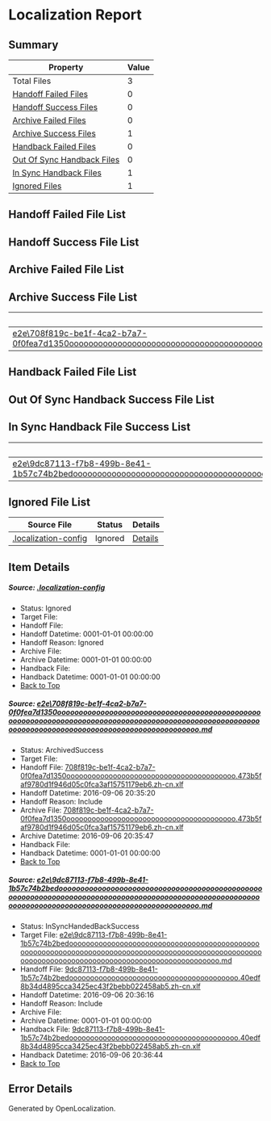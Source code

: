 # <a name='report-top'></a> Localization Report

## Summary
 Property | Value 
 -------- | ----- 
 Total Files | 3
[ Handoff Failed Files ](#handoff-failed-list)| 0
[ Handoff Success Files ](#handoff-success-list)| 0
[ Archive Failed Files ](#archive-failed-list)| 0
[ Archive Success Files ](#archive-success-list)| 1
[ Handback Failed Files ](#handback-failed-list)| 0
[ Out Of Sync Handback Files ](#outofsync-handback-success-list)| 0
[ In Sync Handback Files ](#insync-handback-success-list)| 1
[ Ignored Files ](#ignored-list)| 1

## <a name='handoff-failed-list'></a> Handoff Failed File List

## <a name='handoff-success-list'></a> Handoff Success File List

## <a name='archive-failed-list'></a> Archive Failed File List

## <a name='archive-success-list'></a> Archive Success File List
 Source File | Status | Details 
 ----------- | ------ | ------- 
 [e2e\708f819c-be1f-4ca2-b7a7-0f0fea7d1350ooooooooooooooooooooooooooooooooooooooooooooooooooooooooooooooooooooooooooooooooooooooooooooooooooooooooooooooooooooooooooooooooooooooooooooooooooooo.md](https://github.com/OpenLocalizationTestOrg/ol-test0/blob/672b8a53eba2dca985488343d2e39fc9ee590964/e2e/708f819c-be1f-4ca2-b7a7-0f0fea7d1350ooooooooooooooooooooooooooooooooooooooooooooooooooooooooooooooooooooooooooooooooooooooooooooooooooooooooooooooooooooooooooooooooooooooooooooooooooooo.md) | ArchivedSuccess | [Details](#cde9a8096fd649f38351948b08f8471ff1279bd21)

## <a name='handback-failed-list'></a> Handback Failed File List

## <a name='outofsync-handback-success-list'></a> Out Of Sync Handback Success File List

## <a name='insync-handback-success-list'></a> In Sync Handback File Success List
 Source File | Status | Details 
 ----------- | ------ | ------- 
 [e2e\9dc87113-f7b8-499b-8e41-1b57c74b2bedooooooooooooooooooooooooooooooooooooooooooooooooooooooooooooooooooooooooooooooooooooooooooooooooooooooooooooooooooooooooooooooooooooooooooooooooooooo.md](https://github.com/OpenLocalizationTestOrg/ol-test0/blob/0222d3040fd265d45823a8e079e3565a392a9b7e/e2e/9dc87113-f7b8-499b-8e41-1b57c74b2bedooooooooooooooooooooooooooooooooooooooooooooooooooooooooooooooooooooooooooooooooooooooooooooooooooooooooooooooooooooooooooooooooooooooooooooooooooooo.md) | InSyncHandedBackSuccess | [Details](#308a95fc4482ce0de5439b5f6b76c2f6a05d34232)

## <a name='ignored-list'></a> Ignored File List
 Source File | Status | Details 
 ----------- | ------ | ------- 
 [.localization-config](https://github.com/OpenLocalizationTestOrg/ol-test0/blob/0222d3040fd265d45823a8e079e3565a392a9b7e/.localization-config) | Ignored | [Details](#3d4f252ac210baf56311d7e97dcc2db10974dbd20)

## Item Details
##### <a name='3d4f252ac210baf56311d7e97dcc2db10974dbd20'></a> Source: [.localization-config](https://github.com/OpenLocalizationTestOrg/ol-test0/blob/0222d3040fd265d45823a8e079e3565a392a9b7e/.localization-config)
* Status: Ignored
* Target File: 
* Handoff File: 
* Handoff Datetime: 0001-01-01 00:00:00
* Handoff Reason: Ignored
* Archive File: 
* Archive Datetime: 0001-01-01 00:00:00
* Handback File: 
* Handback Datetime: 0001-01-01 00:00:00
* [Back to Top](#report-top)

##### <a name='cde9a8096fd649f38351948b08f8471ff1279bd21'></a> Source: [e2e\708f819c-be1f-4ca2-b7a7-0f0fea7d1350ooooooooooooooooooooooooooooooooooooooooooooooooooooooooooooooooooooooooooooooooooooooooooooooooooooooooooooooooooooooooooooooooooooooooooooooooooooo.md](https://github.com/OpenLocalizationTestOrg/ol-test0/blob/672b8a53eba2dca985488343d2e39fc9ee590964/e2e/708f819c-be1f-4ca2-b7a7-0f0fea7d1350ooooooooooooooooooooooooooooooooooooooooooooooooooooooooooooooooooooooooooooooooooooooooooooooooooooooooooooooooooooooooooooooooooooooooooooooooooooo.md)
* Status: ArchivedSuccess
* Target File: 
* Handoff File: [708f819c-be1f-4ca2-b7a7-0f0fea7d1350oooooooooooooooooooooooooooooooooooooooo.473b5faf9780d1f946d05c0fca3af15751179eb6.zh-cn.xlf](https://github.com/OpenLocalizationTestOrg/ol-test0-handoff/blob/6c36b5666c9b071bd2489c0f22405c9001ea4342/ol-handoff/OpenLocalizationTestOrg/ol-test0-zhcn/ci/ht/708f819c-be1f-4ca2-b7a7-0f0fea7d1350oooooooooooooooooooooooooooooooooooooooo.473b5faf9780d1f946d05c0fca3af15751179eb6.zh-cn.xlf)
* Handoff Datetime: 2016-09-06 20:35:20
* Handoff Reason: Include
* Archive File: [708f819c-be1f-4ca2-b7a7-0f0fea7d1350oooooooooooooooooooooooooooooooooooooooo.473b5faf9780d1f946d05c0fca3af15751179eb6.zh-cn.xlf](https://github.com/OpenLocalizationTestOrg/ol-test0-handoff/blob/a1eb3de13e2978320f93b56b3a75a257138a8a76/ol-archive/OpenLocalizationTestOrg/ol-test0-zhcn/ci/ht/708f819c-be1f-4ca2-b7a7-0f0fea7d1350oooooooooooooooooooooooooooooooooooooooo.473b5faf9780d1f946d05c0fca3af15751179eb6.zh-cn.xlf)
* Archive Datetime: 2016-09-06 20:35:47
* Handback File: 
* Handback Datetime: 0001-01-01 00:00:00
* [Back to Top](#report-top)

##### <a name='308a95fc4482ce0de5439b5f6b76c2f6a05d34232'></a> Source: [e2e\9dc87113-f7b8-499b-8e41-1b57c74b2bedooooooooooooooooooooooooooooooooooooooooooooooooooooooooooooooooooooooooooooooooooooooooooooooooooooooooooooooooooooooooooooooooooooooooooooooooooooo.md](https://github.com/OpenLocalizationTestOrg/ol-test0/blob/0222d3040fd265d45823a8e079e3565a392a9b7e/e2e/9dc87113-f7b8-499b-8e41-1b57c74b2bedooooooooooooooooooooooooooooooooooooooooooooooooooooooooooooooooooooooooooooooooooooooooooooooooooooooooooooooooooooooooooooooooooooooooooooooooooooo.md)
* Status: InSyncHandedBackSuccess
* Target File: [e2e\9dc87113-f7b8-499b-8e41-1b57c74b2bedooooooooooooooooooooooooooooooooooooooooooooooooooooooooooooooooooooooooooooooooooooooooooooooooooooooooooooooooooooooooooooooooooooooooooooooooooooo.md](https://github.com/OpenLocalizationTestOrg/ol-test0-zhcn/blob/f4ea787140466eccdff2ddd98a54fa8139eaefb5/e2e/9dc87113-f7b8-499b-8e41-1b57c74b2bedooooooooooooooooooooooooooooooooooooooooooooooooooooooooooooooooooooooooooooooooooooooooooooooooooooooooooooooooooooooooooooooooooooooooooooooooooooo.md)
* Handoff File: [9dc87113-f7b8-499b-8e41-1b57c74b2bedoooooooooooooooooooooooooooooooooooooooo.40edf8b34d4895cca3425ec43f2bebb022458ab5.zh-cn.xlf](https://github.com/OpenLocalizationTestOrg/ol-test0-handoff/blob/50ce44ba715842173270c2c6999a7c0b564d5231/ol-handoff/OpenLocalizationTestOrg/ol-test0-zhcn/ci/ht/9dc87113-f7b8-499b-8e41-1b57c74b2bedoooooooooooooooooooooooooooooooooooooooo.40edf8b34d4895cca3425ec43f2bebb022458ab5.zh-cn.xlf)
* Handoff Datetime: 2016-09-06 20:36:16
* Handoff Reason: Include
* Archive File: 
* Archive Datetime: 0001-01-01 00:00:00
* Handback File: [9dc87113-f7b8-499b-8e41-1b57c74b2bedoooooooooooooooooooooooooooooooooooooooo.40edf8b34d4895cca3425ec43f2bebb022458ab5.zh-cn.xlf](https://github.com/OpenLocalizationTestOrg/ol-test0-handback/blob/b8af70f734c9ccec9d052705ad5c75f558e4b460/ol-handback/OpenLocalizationTestOrg/ol-test0-zhcn/ci/ht/9dc87113-f7b8-499b-8e41-1b57c74b2bedoooooooooooooooooooooooooooooooooooooooo.40edf8b34d4895cca3425ec43f2bebb022458ab5.zh-cn.xlf)
* Handback Datetime: 2016-09-06 20:36:44
* [Back to Top](#report-top)


## Error Details

Generated by OpenLocalization.
